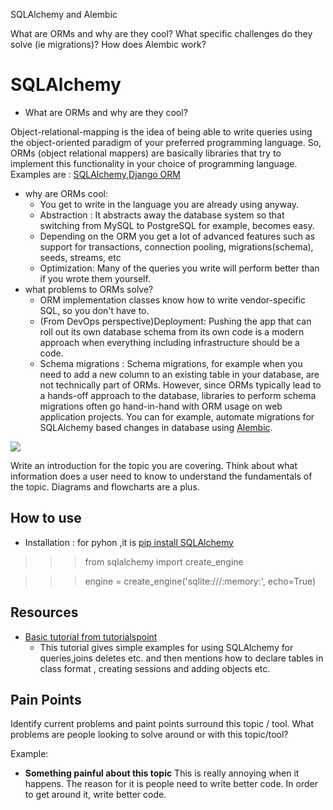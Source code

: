 SQLAlchemy and Alembic

What are ORMs and why are they cool?
What specific challenges do they solve (ie migrations)?
How does Alembic work?

# SQLAlchemy
- What are ORMs and why are they cool?

Object-relational-mapping is the idea of being able to write queries using the object-oriented paradigm of your preferred programming language. So, ORMs (object relational mappers) are basically libraries that try to implement this functionality in your choice of programming language. Examples are : [SQLAlchemy](https://www.sqlalchemy.org/),[Django ORM](https://www.fullstackpython.com/django-orm.html)
   - why are ORMs cool: 
     - You get to write in the language you are already using anyway.
     - Abstraction : It abstracts away the database system so that switching from MySQL to PostgreSQL for example, becomes easy.
     - Depending on the ORM you get a lot of advanced features such as support for transactions, connection pooling, migrations(schema), seeds, streams, etc
     - Optimization: Many of the queries you write will perform better than if you wrote them yourself.
   - what problems to ORMs solve?
     - ORM implementation classes know how to write vendor-specific SQL, so you don't have to.
     - (From DevOps perspective)Deployment: Pushing the app that can roll out its own database schema from its own code is a modern approach when everything including infrastructure should be a code.
     - Schema migrations : 
Schema migrations, for example when you need to add a new column to an existing table in your database, are not technically part of ORMs. However, since ORMs typically lead to a hands-off approach to the database, libraries to perform schema migrations often go hand-in-hand with ORM usage on web application projects. You can for example, automate migrations for SQLAlchemy based changes in database using [Alembic](https://alembic.sqlalchemy.org/en/latest/).
   

 
![](https://www.fullstackpython.com/img/visuals/orm-examples.png)

Write an introduction for the topic you are covering. Think about what information does a user need to know to understand the fundamentals of the topic. Diagrams and flowcharts are a plus. 


## How to use 
- Installation : for pyhon ,it is [pip install SQLAlchemy](https://pypi.org/project/SQLAlchemy/)
>>> from sqlalchemy import create_engine

>>> engine = create_engine('sqlite:///:memory:', echo=True)


## Resources 


- [Basic tutorial from tutorialspoint](https://www.tutorialspoint.com/sqlalchemy/sqlalchemy_introduction.htm)
    - This tutorial gives simple examples for using SQLAlchemy for queries,joins deletes etc. and then mentions how to declare tables in class format , creating sessions and adding objects etc.


## Pain Points 
Identify current problems and paint points surround this topic / tool. What problems are people looking to solve around or with this topic/tool?

Example:
- **Something painful about this topic**
This is really annoying when it happens.  The reason for it is people need to write better code.  In order to get around it, write better code.



